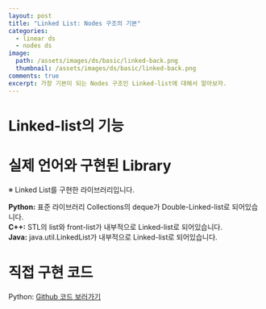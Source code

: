 ```yaml
---
layout: post
title: "Linked List: Nodes 구조의 기본"
categories:
  - linear ds
  - nodes ds
image:
  path: /assets/images/ds/basic/linked-back.png
  thumbnail: /assets/images/ds/basic/linked-back.png
comments: true
excerpt: 가장 기본이 되는 Nodes 구조인 Linked-list에 대해서 알아보자.
---
```


# Linked-list의 기능


# 실제 언어와 구현된 Library
※ Linked List를 구현한 라이브러리입니다.<br/>

**Python:** 표준 라이브러리 Collections의 deque가 Double-Linked-list로 되어있습니다.<br/>
**C++:** STL의 list와 front-list가 내부적으로 Linked-list로 되어있습니다.<br/>
**Java:** java.util.LinkedList가 내부적으로 Linked-list로 되어있습니다.<br/>

# 직접 구현 코드
Python: [Github 코드 보러가기](https://github.com/Biewoom/ds/blob/master/LinearDs/LinkedList.py)<br/>
